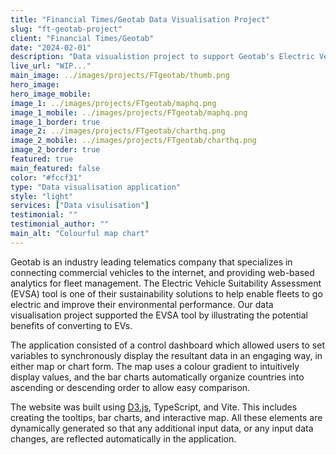 ```yaml
---
title: "Financial Times/Geotab Data Visualisation Project"
slug: "ft-geotab-project"
client: "Financial Times/Geotab"
date: "2024-02-01"
description: "Data visualistion project to support Geotab's Electric Vehicle Suitability Assesment (EVSA) tool."
live_url: "WIP..."
main_image: ../images/projects/FTgeotab/thumb.png
hero_image:
hero_image_mobile:
image_1: ../images/projects/FTgeotab/maphq.png
image_1_mobile: ../images/projects/FTgeotab/maphq.png
image_1_border: true
image_2: ../images/projects/FTgeotab/charthq.png
image_2_mobile: ../images/projects/FTgeotab/charthq.png
image_2_border: true
featured: true
main_featured: false
color: "#fccf31"
type: "Data visualisation application"
style: "light"
services: ["Data visulisation"]
testimonial: ""
testimonial_author: ""
main_alt: "Colourful map chart"
---
```


Geotab is an industry leading telematics company that specializes in connecting commercial vehicles to the internet, and providing web-based analytics for fleet management. The Electric Vehicle Suitability Assessment (EVSA) tool is one of their sustainability solutions to help enable fleets to go electric and improve their environmental performance. Our data visualisation project supported the EVSA tool by illustrating the potential benefits of converting to EVs.

The application consisted of a control dashboard which allowed users to set variables to synchronously display the resultant data in an engaging way, in either map or chart form. The map uses a colour gradient to intuitively display values, and the bar charts automatically organize countries into ascending or descending order to allow easy comparison.

The website was built using [D3.js](https://d3js.org/), TypeScript, and Vite. This includes creating the tooltips, bar charts, and interactive map. All these elements are dynamically generated so that any additional input data, or any input data changes, are reflected automatically in the application.
